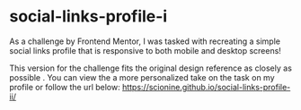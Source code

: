 # social-links-profile-i
As a challenge by Frontend Mentor, I was tasked with recreating a simple social links profile that is responsive to both mobile and desktop screens!

This version for the challenge fits the original design reference as closely as possible . You can view the a more personalized take on the task on my profile or follow the url below:
https://scionine.github.io/social-links-profile-ii/
